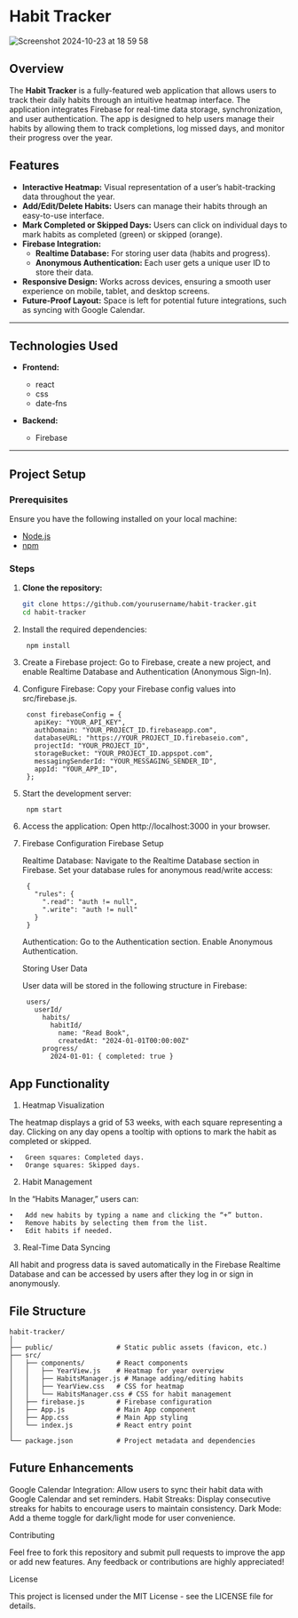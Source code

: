 
# Habit Tracker
![Screenshot 2024-10-23 at 18 59 58](https://github.com/user-attachments/assets/bd0e40e5-33fc-401f-a6fa-22f751489080)

## Overview

The **Habit Tracker** is a fully-featured web application that allows users to track their daily habits through an intuitive heatmap interface. The application integrates Firebase for real-time data storage, synchronization, and user authentication. The app is designed to help users manage their habits by allowing them to track completions, log missed days, and monitor their progress over the year.

## Features

- **Interactive Heatmap:** Visual representation of a user’s habit-tracking data throughout the year.
- **Add/Edit/Delete Habits:** Users can manage their habits through an easy-to-use interface.
- **Mark Completed or Skipped Days:** Users can click on individual days to mark habits as completed (green) or skipped (orange).
- **Firebase Integration:**
  - **Realtime Database:** For storing user data (habits and progress).
  - **Anonymous Authentication:** Each user gets a unique user ID to store their data.
- **Responsive Design:** Works across devices, ensuring a smooth user experience on mobile, tablet, and desktop screens.
- **Future-Proof Layout:** Space is left for potential future integrations, such as syncing with Google Calendar.

---

## Technologies Used

- **Frontend:**
  - react
  - css
  - date-fns

- **Backend:**
  - Firebase

---

## Project Setup

### Prerequisites

Ensure you have the following installed on your local machine:

- [Node.js](https://nodejs.org/en/download/)
- [npm](https://www.npmjs.com/get-npm)

### Steps

1. **Clone the repository:**

   ```bash
   git clone https://github.com/yourusername/habit-tracker.git
   cd habit-tracker

2. Install the required dependencies:

		npm install


3. Create a Firebase project:
	Go to Firebase, create a new project, and enable Realtime Database and Authentication (Anonymous Sign-In).
4. Configure Firebase:
	Copy your Firebase config values into src/firebase.js.
	
		const firebaseConfig = {
		  apiKey: "YOUR_API_KEY",
		  authDomain: "YOUR_PROJECT_ID.firebaseapp.com",
		  databaseURL: "https://YOUR_PROJECT_ID.firebaseio.com",
		  projectId: "YOUR_PROJECT_ID",
		  storageBucket: "YOUR_PROJECT_ID.appspot.com",
		  messagingSenderId: "YOUR_MESSAGING_SENDER_ID",
		  appId: "YOUR_APP_ID",
		};


5. Start the development server:

		npm start


6. Access the application:
	Open http://localhost:3000 in your browser.

7. Firebase Configuration
	Firebase Setup
	
	Realtime Database:
		Navigate to the Realtime Database section in Firebase.
		Set your database rules for anonymous read/write access:

		{
		  "rules": {
		    ".read": "auth != null",
		    ".write": "auth != null"
		  }
		}


	Authentication:
		Go to the Authentication section.
		Enable Anonymous Authentication.

	Storing User Data
	
	User data will be stored in the following structure in Firebase:

		users/
		  userId/
		    habits/
		      habitId/
		        name: "Read Book",
		        createdAt: "2024-01-01T00:00:00Z"
		    progress/
		      2024-01-01: { completed: true }

## App Functionality

1. Heatmap Visualization

The heatmap displays a grid of 53 weeks, with each square representing a day. Clicking on any day opens a tooltip with options to mark the habit as completed or skipped.

	•	Green squares: Completed days.
	•	Orange squares: Skipped days.

2. Habit Management

In the “Habits Manager,” users can:

	•	Add new habits by typing a name and clicking the “+” button.
	•	Remove habits by selecting them from the list.
	•	Edit habits if needed.

3. Real-Time Data Syncing

All habit and progress data is saved automatically in the Firebase Realtime Database and can be accessed by users after they log in or sign in anonymously.

## File Structure
	
	habit-tracker/
	│
	├── public/                # Static public assets (favicon, etc.)
	├── src/
	│   ├── components/        # React components
	│   │   ├── YearView.js    # Heatmap for year overview
	│   │   ├── HabitsManager.js # Manage adding/editing habits
	│   │   ├── YearView.css   # CSS for heatmap
	│   │   └── HabitsManager.css # CSS for habit management
	│   ├── firebase.js        # Firebase configuration
	│   ├── App.js             # Main App component
	│   ├── App.css            # Main App styling
	│   └── index.js           # React entry point
	│
	└── package.json           # Project metadata and dependencies

## Future Enhancements

Google Calendar Integration:
	Allow users to sync their habit data with Google Calendar and set reminders.
Habit Streaks:
	Display consecutive streaks for habits to encourage users to maintain consistency.
Dark Mode:
	Add a theme toggle for dark/light mode for user convenience.

Contributing

Feel free to fork this repository and submit pull requests to improve the app or add new features. Any feedback or contributions are highly appreciated!

License

This project is licensed under the MIT License - see the LICENSE file for details.
